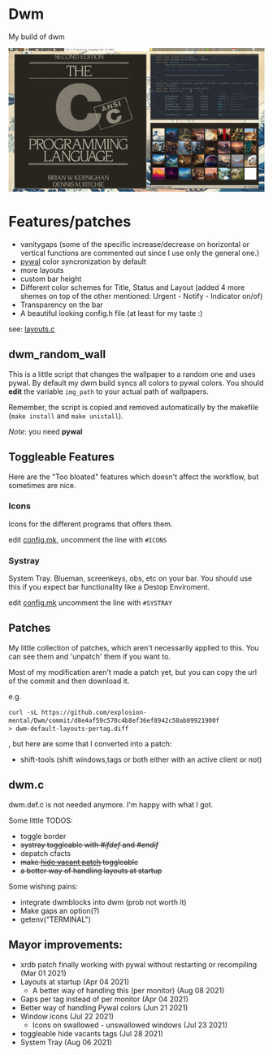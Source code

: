 # Dwm
My build of dwm

![Image](rice.gif "dwm")

# Features/patches
- vanitygaps (some of the specific increase/decrease on horizontal or vertical functions are commented out since I use only the general one.)
- [pywal](https://github.com/dylanaraps/pywal) color syncronization by default
- more layouts
- custom bar height
- Different color schemes for Title, Status and Layout (added 4 more shemes on top of the other mentioned: Urgent - Notify - Indicator on/of)
- Transparency on the bar
- A beautiful looking config.h file (at least for my taste :)


see: [layouts.c](https://github.com/explosion-mental/Dwm/blob/main/layouts.c)

## dwm_random_wall
This is a little script that changes the wallpaper to a random one and uses
pywal. By default my dwm build syncs all colors to pywal colors. You should
**edit** the variable `img_path` to your actual path of wallpapers.

Remember, the script is copied and removed automatically by the makefile (`make
install` and `make unistall`).

_Note_: you need **pywal**

## Toggleable Features
Here are the "Too bloated" features which doesn't affect the workflow, but
sometimes are nice.

### Icons
Icons for the different programs that offers them.


edit [config.mk](https://github.com/explosion-mental/Dwm/blob/main/config.mk),
uncomment the line with `#ICONS`

### Systray
System Tray. Blueman, screenkeys, obs, etc on your bar. You should use this if
you expect bar functionality like a Destop Enviroment.


edit [config.mk](https://github.com/explosion-mental/Dwm/blob/main/config.mk)
uncomment the line with `#SYSTRAY`

## Patches
My little collection of patches, which aren't necessarily applied to this. You
can see them and 'unpatch' them if you want to.

Most of my modification aren't made a patch yet, but you can copy the url of
the commit and then download it.

e.g.
```
curl -sL https://github.com/explosion-mental/Dwm/commit/d8e4af59c570c4b8ef36ef8942c58ab89921900f
> dwm-default-layouts-pertag.diff
```
, but here are some that I converted into a
patch:
- shift-tools (shift windows,tags or both either with an active client or not)

## dwm.c
dwm.def.c is not needed anymore. I'm happy with what I got.

Some little TODOS:
- toggle border
- <s>systray toggleable with _#ifdef_ and _#endif_</s>
- depatch cfacts
- <s>make [hide vacant patch](https://dwm.suckless.org/patches/hide_vacant_tags/)
  toggleable</s>
- <s>a better way of handling layouts at startup</s>

Some wishing pains:
- integrate dwmblocks into dwm (prob not worth it)
- Make gaps an option(?)
- getenv("TERMINAL")

## Mayor improvements:
- xrdb patch finally working with pywal without restarting or recompiling (Mar
  01 2021)
- Layouts at startup (Apr 04 2021)
	* A better way of handling this (per monitor) (Aug 08 2021)
- Gaps per tag instead of per monitor (Apr 04 2021)
- Better way of handling Pywal colors (Jun 21 2021)
- Window icons (Jul 22 2021)
	* Icons on swallowed - unswallowed windows (Jul 23 2021)
- toggleable hide vacants tags (Jul 28 2021)
- System Tray (Aug 06 2021)
